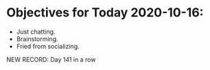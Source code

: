 # Objectives for Today 2020-10-16:

- Just chatting.
- Brainstorming.
- Fried from socializing.

NEW RECORD: Day 141 in a row
